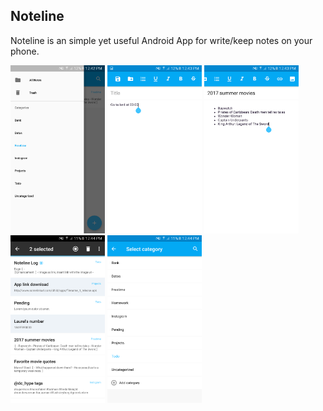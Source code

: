 Noteline
----

Noteline is an simple yet useful Android App for write/keep notes on your phone.

<img src="./Screenshots/screen2.png" width="30%"></img>
<img src="./Screenshots/screen3.png" width="30%"></img>
<img src="./Screenshots/screen4.png" width="30%"></img>
<img src="./Screenshots/screen5.png" width="30%"></img>
<img src="./Screenshots/screen6.png" width="30%"></img>